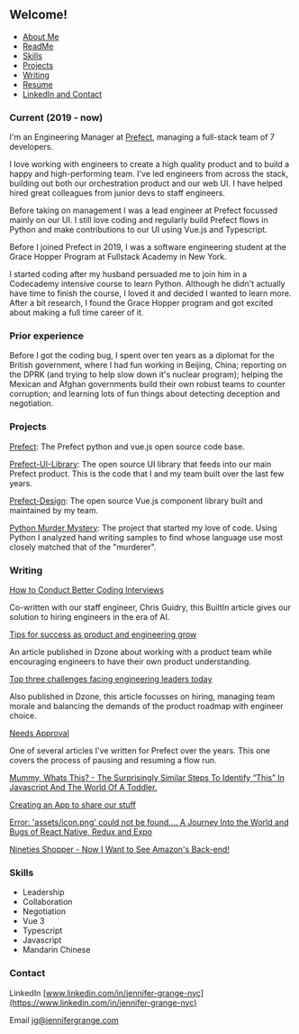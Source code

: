 ## Welcome!
- [About Me](#current)
- [ReadMe](MyReadMe.md)
- [Skills](#skills)
- [Projects](#projects)
- [Writing](#writing)
- [Resume](Jennifer_Grange.pdf)
- [LinkedIn and Contact](#contact)

### Current (2019 - now)

I'm an Engineering Manager at [Prefect](https://www.prefect.io/), managing a full-stack team of 7 developers. 

I love working with engineers to create a high quality product and to build a happy and high-performing team. I've led engineers from across the stack, building out both our orchestration product and our web UI. I have helped hired great colleagues from junior devs to staff engineers. 

Before taking on management I was a lead engineer at Prefect focussed mainly on our UI. I still love coding and regularly build Prefect flows in Python and make contributions to our UI using Vue.js and Typescript. 

Before I joined Prefect in 2019, I was a software engineering student at the Grace Hopper Program at Fullstack Academy in New York.  

I started coding after my husband persuaded me to join him in a Codecademy intensive course to learn Python. Although he didn't actually have time to finish the course, I loved it and decided I wanted to learn more. After a bit research, I found the Grace Hopper program and got excited about making a full time career of it. 

### Prior experience

Before I got the coding bug, I spent over ten years as a diplomat for the British government, where I had fun working in Beijing, China; reporting on the DPRK (and trying to help slow down it's nuclear program); helping the Mexican and Afghan governments build their own robust teams to counter corruption; and learning lots of fun things about detecting deception and negotiation. 

### Projects

[Prefect](https://github.com/PrefectHQ/prefect): The Prefect python and vue.js open source code base. 

[Prefect-UI-Library](https://github.com/PrefectHQ/prefect-ui-library): The open source UI library that feeds into our main Prefect product.  This is the code that I and my team built over the last few years. 

[Prefect-Design](https://github.com/PrefectHQ/prefect-design): The open source Vue.js component library built and maintained by my team. 

[Python Murder Mystery](https://github.com/zhen0/PythonProjects): The project that started my love of code. Using Python I analyzed hand writing samples to find whose language use most closely matched that of the "murderer".


### Writing

[How to Conduct Better Coding Interviews](https://builtin.com/software-engineering-perspectives/better-coding-interview)

Co-written with our staff engineer, Chris Guidry, this BuiltIn article gives our solution to hiring engineers in the era of AI. 

[Tips for success as product and engineering grow](https://dzone.com/articles/3-tips-for-success-as-product-and-engineering-grow)

An article published in Dzone about working with a product team while encouraging engineers to have their own product understanding.

[Top three challenges facing engineering leaders today](https://dzone.com/articles/the-top-3-challenges-facing-engineering-leaders-to)

Also published in Dzone, this article focusses on hiring, managing team morale and balancing the demands of the product roadmap with engineer choice. 

[Needs Approval](https://medium.com/the-prefect-blog/needs-approval-184f2512a3cf)

One of several articles I've written for Prefect over the years.  This one covers the process of pausing and resuming a flow run. 

[Mummy, Whats This? - The Surprisingly Similar Steps To Identify “This” In Javascript And The World Of A Toddler.](whats-this.md)

[Creating an App to share our stuff](share.md)

[Error: 'assets/icon.png' could not be found…. A Journey Into the World and Bugs of React Native, Redux and Expo ](expo.md) 

[Nineties Shopper - Now I Want to See Amazon's Back-end!](Nineties.md)

### Skills

- Leadership
- Collaboration
- Negotiation
- Vue 3
- Typescript
- Javascript
- Mandarin Chinese

### Contact

LinkedIn [www.linkedin.com/in/jennifer-grange-nyc](https://www.linkedin.com/in/jennifer-grange-nyc)

Email <jg@jennifergrange.com>
